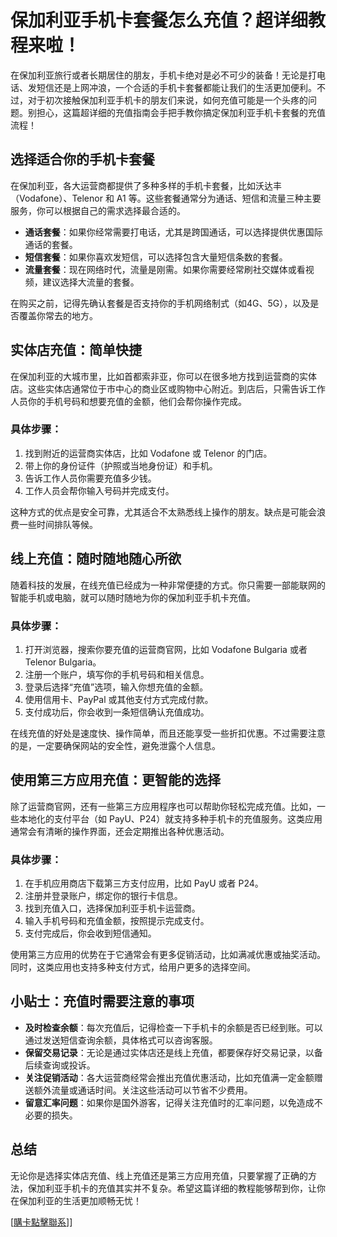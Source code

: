# 保加利亚手机卡套餐怎么充值？超详细教程来啦！

在保加利亚旅行或者长期居住的朋友，手机卡绝对是必不可少的装备！无论是打电话、发短信还是上网冲浪，一个合适的手机卡套餐都能让我们的生活更加便利。不过，对于初次接触保加利亚手机卡的朋友们来说，如何充值可能是一个头疼的问题。别担心，这篇超详细的充值指南会手把手教你搞定保加利亚手机卡套餐的充值流程！

## 选择适合你的手机卡套餐

在保加利亚，各大运营商都提供了多种多样的手机卡套餐，比如沃达丰（Vodafone）、Telenor 和 A1 等。这些套餐通常分为通话、短信和流量三种主要服务，你可以根据自己的需求选择最合适的。

- **通话套餐**：如果你经常需要打电话，尤其是跨国通话，可以选择提供优惠国际通话的套餐。
- **短信套餐**：如果你喜欢发短信，可以选择包含大量短信条数的套餐。
- **流量套餐**：现在网络时代，流量是刚需。如果你需要经常刷社交媒体或看视频，建议选择大流量的套餐。

在购买之前，记得先确认套餐是否支持你的手机网络制式（如4G、5G），以及是否覆盖你常去的地方。

## 实体店充值：简单快捷

在保加利亚的大城市里，比如首都索非亚，你可以在很多地方找到运营商的实体店。这些实体店通常位于市中心的商业区或购物中心附近。到店后，只需告诉工作人员你的手机号码和想要充值的金额，他们会帮你操作完成。

### 具体步骤：
1. 找到附近的运营商实体店，比如 Vodafone 或 Telenor 的门店。
2. 带上你的身份证件（护照或当地身份证）和手机。
3. 告诉工作人员你需要充值多少钱。
4. 工作人员会帮你输入号码并完成支付。

这种方式的优点是安全可靠，尤其适合不太熟悉线上操作的朋友。缺点是可能会浪费一些时间排队等候。

## 线上充值：随时随地随心所欲

随着科技的发展，在线充值已经成为一种非常便捷的方式。你只需要一部能联网的智能手机或电脑，就可以随时随地为你的保加利亚手机卡充值。

### 具体步骤：
1. 打开浏览器，搜索你要充值的运营商官网，比如 Vodafone Bulgaria 或者 Telenor Bulgaria。
2. 注册一个账户，填写你的手机号码和相关信息。
3. 登录后选择“充值”选项，输入你想充值的金额。
4. 使用信用卡、PayPal 或其他支付方式完成付款。
5. 支付成功后，你会收到一条短信确认充值成功。

在线充值的好处是速度快、操作简单，而且还能享受一些折扣优惠。不过需要注意的是，一定要确保网站的安全性，避免泄露个人信息。

## 使用第三方应用充值：更智能的选择

除了运营商官网，还有一些第三方应用程序也可以帮助你轻松完成充值。比如，一些本地化的支付平台（如 PayU、P24）就支持多种手机卡的充值服务。这类应用通常会有清晰的操作界面，还会定期推出各种优惠活动。

### 具体步骤：
1. 在手机应用商店下载第三方支付应用，比如 PayU 或者 P24。
2. 注册并登录账户，绑定你的银行卡信息。
3. 找到充值入口，选择保加利亚手机卡运营商。
4. 输入手机号码和充值金额，按照提示完成支付。
5. 支付完成后，你会收到短信通知。

使用第三方应用的优势在于它通常会有更多促销活动，比如满减优惠或抽奖活动。同时，这类应用也支持多种支付方式，给用户更多的选择空间。

## 小贴士：充值时需要注意的事项

- **及时检查余额**：每次充值后，记得检查一下手机卡的余额是否已经到账。可以通过发送短信查询余额，具体格式可以咨询客服。
- **保留交易记录**：无论是通过实体店还是线上充值，都要保存好交易记录，以备后续查询或投诉。
- **关注促销活动**：各大运营商经常会推出充值优惠活动，比如充值满一定金额赠送额外流量或通话时间。关注这些活动可以节省不少费用。
- **留意汇率问题**：如果你是国外游客，记得关注充值时的汇率问题，以免造成不必要的损失。

## 总结

无论你是选择实体店充值、线上充值还是第三方应用充值，只要掌握了正确的方法，保加利亚手机卡的充值其实并不复杂。希望这篇详细的教程能够帮到你，让你在保加利亚的生活更加顺畅无忧！

[[購卡點擊聯系](https://t.me/s/esim1088)]]